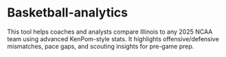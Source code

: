 # Basketball-analytics
This tool helps coaches and analysts compare Illinois to any 2025 NCAA team using advanced KenPom-style stats. It highlights offensive/defensive mismatches, pace gaps, and scouting insights for pre-game prep.
